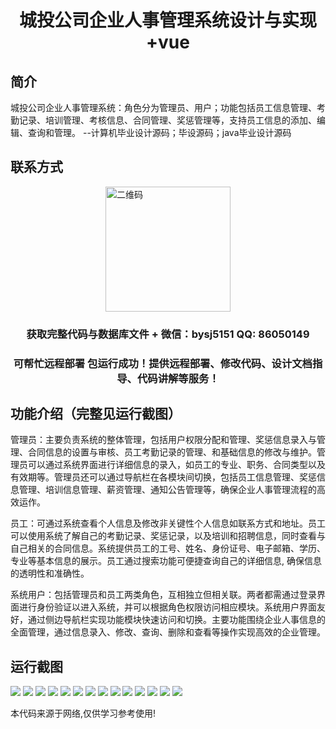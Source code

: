 <p><h1 align="center">城投公司企业人事管理系统设计与实现+vue</h1></p>

## 简介
城投公司企业人事管理系统：角色分为管理员、用户；功能包括员工信息管理、考勤记录、培训管理、考核信息、合同管理、奖惩管理等，支持员工信息的添加、编辑、查询和管理。    --计算机毕业设计源码；毕设源码；java毕业设计源码


## 联系方式
<img src="https://bs-1329754181.cos.ap-shanghai.myqcloud.com/wx.jpg" alt="二维码" style="display: block; margin: 0 auto;" width="200px">
<p><h3 align="center">获取完整代码与数据库文件 + 微信：bysj5151 QQ: 86050149</h3></p>
<p><h3 align="center">可帮忙远程部署 包运行成功！提供远程部署、修改代码、设计文档指导、代码讲解等服务！</h3></p>

## 功能介绍（完整见运行截图）
管理员：主要负责系统的整体管理，包括用户权限分配和管理、奖惩信息录入与管理、合同信息的设置与审核、员工考勤记录的管理、和基础信息的修改与维护。管理员可以通过系统界面进行详细信息的录入，如员工的专业、职务、合同类型以及有效期等。管理员还可以通过导航栏在各模块间切换，包括员工信息管理、奖惩信息管理、培训信息管理、薪资管理、通知公告管理等，确保企业人事管理流程的高效运作。

员工：可通过系统查看个人信息及修改非关键性个人信息如联系方式和地址。员工可以使用系统了解自己的考勤记录、奖惩记录，以及培训和招聘信息，同时查看与自己相关的合同信息。系统提供员工的工号、姓名、身份证号、电子邮箱、学历、专业等基本信息的展示。员工通过搜索功能可便捷查询自己的详细信息, 确保信息的透明性和准确性。

系统用户：包括管理员和员工两类角色，互相独立但相关联。两者都需通过登录界面进行身份验证以进入系统，并可以根据角色权限访问相应模块。系统用户界面友好，通过侧边导航栏实现功能模块快速访问和切换。主要功能围绕企业人事信息的全面管理，通过信息录入、修改、查询、删除和查看等操作实现高效的企业管理。


## 运行截图
![](https://bs-1329754181.cos.ap-shanghai.myqcloud.com/ssm/CityInvestmentCompanyHumanResourcesManagementSystem/img/001.jpg)
![](https://bs-1329754181.cos.ap-shanghai.myqcloud.com/ssm/CityInvestmentCompanyHumanResourcesManagementSystem/img/002.jpg)
![](https://bs-1329754181.cos.ap-shanghai.myqcloud.com/ssm/CityInvestmentCompanyHumanResourcesManagementSystem/img/003.jpg)
![](https://bs-1329754181.cos.ap-shanghai.myqcloud.com/ssm/CityInvestmentCompanyHumanResourcesManagementSystem/img/004.jpg)
![](https://bs-1329754181.cos.ap-shanghai.myqcloud.com/ssm/CityInvestmentCompanyHumanResourcesManagementSystem/img/005.jpg)
![](https://bs-1329754181.cos.ap-shanghai.myqcloud.com/ssm/CityInvestmentCompanyHumanResourcesManagementSystem/img/006.jpg)
![](https://bs-1329754181.cos.ap-shanghai.myqcloud.com/ssm/CityInvestmentCompanyHumanResourcesManagementSystem/img/007.jpg)
![](https://bs-1329754181.cos.ap-shanghai.myqcloud.com/ssm/CityInvestmentCompanyHumanResourcesManagementSystem/img/008.jpg)
![](https://bs-1329754181.cos.ap-shanghai.myqcloud.com/ssm/CityInvestmentCompanyHumanResourcesManagementSystem/img/009.jpg)
![](https://bs-1329754181.cos.ap-shanghai.myqcloud.com/ssm/CityInvestmentCompanyHumanResourcesManagementSystem/img/010.jpg)
![](https://bs-1329754181.cos.ap-shanghai.myqcloud.com/ssm/CityInvestmentCompanyHumanResourcesManagementSystem/img/011.jpg)
![](https://bs-1329754181.cos.ap-shanghai.myqcloud.com/ssm/CityInvestmentCompanyHumanResourcesManagementSystem/img/012.jpg)
![](https://bs-1329754181.cos.ap-shanghai.myqcloud.com/ssm/CityInvestmentCompanyHumanResourcesManagementSystem/img/013.jpg)
![](https://bs-1329754181.cos.ap-shanghai.myqcloud.com/ssm/CityInvestmentCompanyHumanResourcesManagementSystem/img/014.jpg)

<p>本代码来源于网络,仅供学习参考使用!</p>

